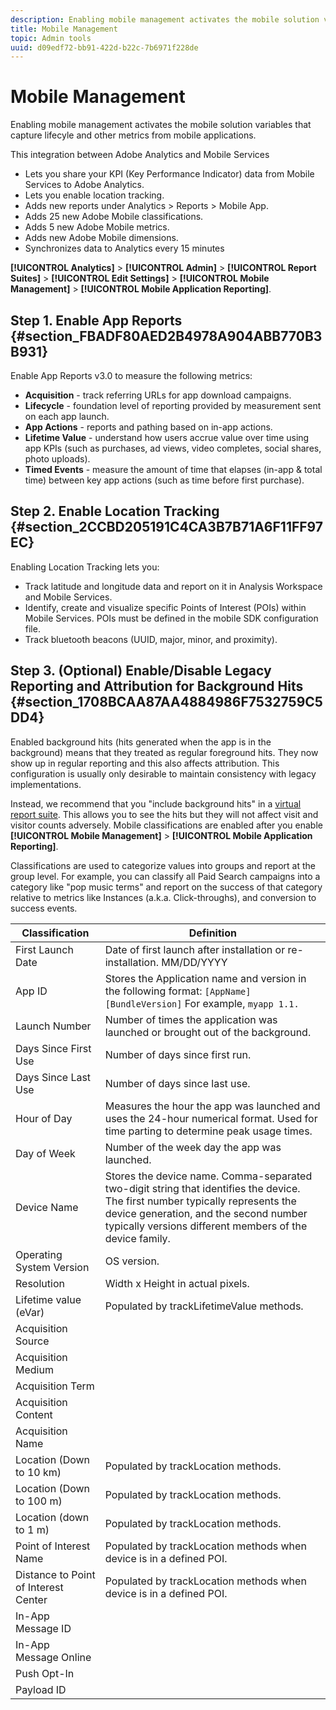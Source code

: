 ```yaml
---
description: Enabling mobile management activates the mobile solution variables that capture lifecyle and other metrics from mobile applications.
title: Mobile Management
topic: Admin tools
uuid: d09edf72-bb91-422d-b22c-7b6971f228de
---
```


# Mobile Management

Enabling mobile management activates the mobile solution variables that capture lifecyle and other metrics from mobile applications.

This integration between Adobe Analytics and Mobile Services

* Lets you share your KPI (Key Performance Indicator) data from Mobile Services to Adobe Analytics.
* Lets you enable location tracking.
* Adds new reports under Analytics > Reports > Mobile App.
* Adds 25 new Adobe Mobile classifications.
* Adds 5 new Adobe Mobile metrics.
* Adds new Adobe Mobile dimensions.
* Synchronizes data to Analytics every 15 minutes

**[!UICONTROL Analytics]** > **[!UICONTROL Admin]** > **[!UICONTROL Report Suites]** > **[!UICONTROL Edit Settings]** > **[!UICONTROL Mobile Management]** > **[!UICONTROL Mobile Application Reporting]**.

## Step 1. Enable App Reports {#section_FBADF80AED2B4978A904ABB770B3B931}

Enable App Reports v3.0 to measure the following metrics:

* **Acquisition** - track referring URLs for app download campaigns.
* **Lifecycle** - foundation level of reporting provided by measurement sent on each app launch.
* **App Actions** - reports and pathing based on in-app actions.
* **Lifetime Value** - understand how users accrue value over time using app KPIs (such as purchases, ad views, video completes, social shares, photo uploads).
* **Timed Events** - measure the amount of time that elapses (in-app & total time) between key app actions (such as time before first purchase).

## Step 2. Enable Location Tracking {#section_2CCBD205191C4CA3B7B71A6F11FF97EC}

Enabling Location Tracking lets you:

* Track latitude and longitude data and report on it in Analysis Workspace and Mobile Services.
* Identify, create and visualize specific Points of Interest (POIs) within Mobile Services. POIs must be defined in the mobile SDK configuration file.
* Track bluetooth beacons (UUID, major, minor, and proximity).

## Step 3. (Optional) Enable/Disable Legacy Reporting and Attribution for Background Hits {#section_1708BCAA87AA4884986F7532759C5DD4}

Enabled background hits (hits generated when the app is in the background) means that they treated as regular foreground hits. They now show up in regular reporting and this also affects attribution. This configuration is usually only desirable to maintain consistency with legacy implementations.

Instead, we recommend that you "include background hits" in a [virtual report suite](/help/components/vrs/vrs-about.md). This allows you to see the hits but they will not affect visit and visitor counts adversely.
Mobile classifications are enabled after you enable **[!UICONTROL Mobile Management]** > **[!UICONTROL Mobile Application Reporting]**.

Classifications are used to categorize values into groups and report at the group level. For example, you can classify all Paid Search campaigns into a category like "pop music terms" and report on the success of that category relative to metrics like Instances (a.k.a. Click-throughs), and conversion to success events.

| Classification | Definition |
|--- |--- |
|First Launch Date|Date of first launch after installation or re-installation.   MM/DD/YYYY|
|App ID|Stores the Application name and version in the following format:   `[AppName] [BundleVersion]`  For example, `myapp 1.1.`|
|Launch Number|Number of times the application was launched or brought out of the background.|
|Days Since First Use|Number of days since first run.|
|Days Since Last Use|Number of days since last use.|
|Hour of Day|Measures the hour the app was launched and uses the 24-hour numerical format. Used for time parting to determine peak usage times.|
|Day of Week|Number of the week day the app was launched.|
|Device Name|Stores the device name.  Comma-separated two-digit string that identifies the device. The first number typically represents the device generation, and the second number typically versions different members of the device family.|
|Operating System Version|OS version.|
|Resolution|Width x Height in actual pixels.|
|Lifetime value (eVar)|Populated by  trackLifetimeValue methods.|
|Acquisition Source||
|Acquisition Medium||
|Acquisition Term||
|Acquisition Content||
|Acquisition Name||
|Location (Down to 10 km)|Populated by  trackLocation methods.|
|Location (Down to 100 m)|Populated by  trackLocation methods.|
|Location (down to 1 m)|Populated by  trackLocation methods.|
|Point of Interest Name|Populated by  trackLocation methods when device is in a defined POI.|
|Distance to Point of Interest Center|Populated by  trackLocation methods when device is in a defined POI.|
|In-App Message ID||
|In-App Message Online||
|Push Opt-In||
|Payload ID||

